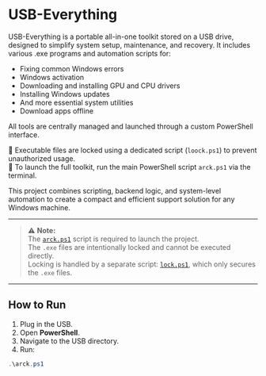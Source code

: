 # USB-Everything

USB-Everything is a portable all-in-one toolkit stored on a USB drive, designed to simplify system setup, maintenance, and recovery. It includes various .exe programs and automation scripts for:

- Fixing common Windows errors  
- Windows activation  
- Downloading and installing GPU and CPU drivers  
- Installing Windows updates  
- And more essential system utilities
- Download apps offline

All tools are centrally managed and launched through a custom PowerShell interface.

🔐 Executable files are locked using a dedicated script (`loock.ps1`) to prevent unauthorized usage.  
🚀 To launch the full toolkit, run the main PowerShell script `arck.ps1` via the terminal.

This project combines scripting, backend logic, and system-level automation to create a compact and efficient support solution for any Windows machine.

--- 

> ⚠️ **Note:**  
> The [`arck.ps1`](./arck.ps1) script is required to launch the project.  
> The `.exe` files are intentionally locked and cannot be executed directly.  
> Locking is handled by a separate script: [`lock.ps1`](./lock.ps1), which only secures the `.exe` files.

---

## How to Run

1. Plug in the USB.  
2. Open **PowerShell**.  
3. Navigate to the USB directory.  
4. Run:

```powershell
.\arck.ps1
